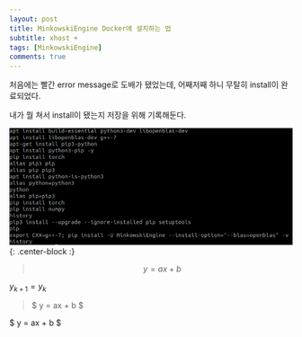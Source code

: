 ```yaml
---
layout: post
title: MinkowskiEngine Docker에 설치하는 법
subtitle: xhost +
tags: [MinkowskiEngine]
comments: true
---
```


처음에는 빨간 error message로 도배가 됐었는데, 어째저째 하니 무탈히 install이 완료되었다.

내가 뭘 쳐서 install이 됐는지 저장을 위해 기록해둔다.

![MinkowskiEngine](/img/MinkowskiEngine_history.png){: .center-block :}

>$$
y = ax + b 
$$

$y_{k+1} = y_{k}$

>$
y = ax + b 
$

$
y = ax + b 
$

